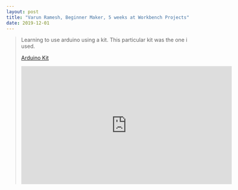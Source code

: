 ```yaml
---
layout: post
title: "Varun Ramesh, Beginner Maker, 5 weeks at Workbench Projects"
date: 2019-12-01
---
```

>
>Learning to use arduino using a kit. This particular kit was the one i used.
>
>[Arduino Kit](https://www.dfrobot.com/product-345.html)
>
><iframe width="560" height="315" src="https://www.youtube.com/embed/K6p2-NX_q70" frameborder="0" allow="accelerometer; autoplay; encrypted-media; gyroscope; picture-in-picture" allowfullscreen></iframe>
>
>